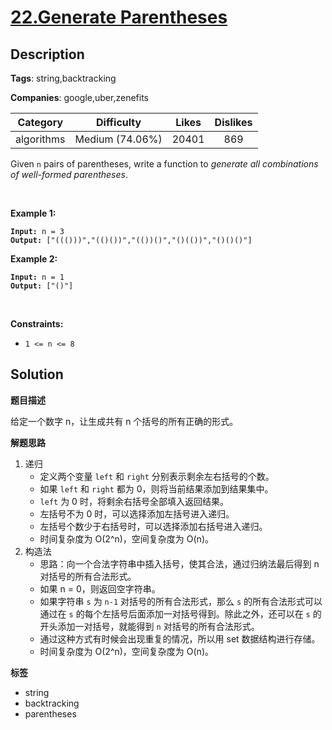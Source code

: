 # [22.Generate Parentheses](https://leetcode.com/problems/generate-parentheses/description/)

## Description

**Tags**: string,backtracking

**Companies**: google,uber,zenefits

|  Category  |   Difficulty    | Likes | Dislikes |
| :--------: | :-------------: | :---: | :------: |
| algorithms | Medium (74.06%) | 20401 |   869    |

<p>Given <code>n</code> pairs of parentheses, write a function to <em>generate all combinations of well-formed parentheses</em>.</p>
<p>&nbsp;</p>
<p><strong class="example">Example 1:</strong></p>
<pre><code><strong>Input:</strong> n = 3
<strong>Output:</strong> ["((()))","(()())","(())()","()(())","()()()"]</code></pre><p><strong class="example">Example 2:</strong></p>
<pre><code><strong>Input:</strong> n = 1
<strong>Output:</strong> ["()"]</code></pre>
<p>&nbsp;</p>
<p><strong>Constraints:</strong></p>
<ul>
  <li><code>1 &lt;= n &lt;= 8</code></li>
</ul>

## Solution

**题目描述**

给定一个数字 n，让生成共有 n 个括号的所有正确的形式。

**解题思路**

1. 递归
   - 定义两个变量 `left` 和 `right` 分别表示剩余左右括号的个数。
   - 如果 `left` 和 `right` 都为 0，则将当前结果添加到结果集中。
   - `left` 为 0 时，将剩余右括号全部填入返回结果。
   - 左括号不为 0 时，可以选择添加左括号进入递归。
   - 左括号个数少于右括号时，可以选择添加右括号进入递归。
   - 时间复杂度为 O(2^n)，空间复杂度为 O(n)。
2. 构造法
   - 思路：向一个合法字符串中插入括号，使其合法，通过归纳法最后得到 n 对括号的所有合法形式。
   - 如果 n = 0，则返回空字符串。
   - 如果字符串 `s` 为 `n-1` 对括号的所有合法形式，那么 `s` 的所有合法形式可以通过在 `s` 的每个左括号后面添加一对括号得到。除此之外，还可以在 `s` 的开头添加一对括号，就能得到 `n` 对括号的所有合法形式。
   - 通过这种方式有时候会出现重复的情况，所以用 set 数据结构进行存储。
   - 时间复杂度为 O(2^n)，空间复杂度为 O(n)。

**标签**

- string
- backtracking
- parentheses
